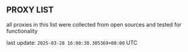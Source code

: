 ## PROXY LIST

all proxies in this list were collected from open sources and tested for functionality

last update: `2025-03-28 16:00:30.305369+00:00` UTC